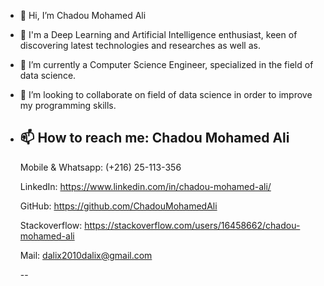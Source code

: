 - 👋 Hi, I’m Chadou Mohamed Ali
- 👀 I'm a Deep Learning and Artificial Intelligence enthusiast, keen of discovering latest technologies and researches as well as.
- 🌱 I’m currently a Computer Science Engineer, specialized in the field of data science.
- 💞️ I’m looking to collaborate on field of data science in order to improve my programming skills.
- 📫 How to reach me: 
  Chadou Mohamed Ali
  --
    Mobile & Whatsapp: (+216) 25-113-356
    
    LinkedIn: https://www.linkedin.com/in/chadou-mohamed-ali/
    
    GitHub: https://github.com/ChadouMohamedAli
    
    Stackoverflow: https://stackoverflow.com/users/16458662/chadou-mohamed-ali
    
    Mail: dalix2010dalix@gmail.com
    
  --

<!---
ChadouMohamedAli/ChadouMohamedAli is a ✨ special ✨ repository because its `README.md` (this file) appears on your GitHub profile.
You can click the Preview link to take a look at your changes.
--->
